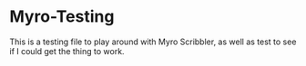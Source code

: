 Myro-Testing
============

This is a testing file to play around with Myro Scribbler, as well as test to see if I could get the thing to work.